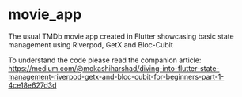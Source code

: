 # movie_app

The usual TMDb movie app created in Flutter showcasing basic state management using Riverpod, GetX and Bloc-Cubit

To understand the code please read the companion article: 
https://medium.com/@mokashiharshad/diving-into-flutter-state-management-riverpod-getx-and-bloc-cubit-for-beginners-part-1-4ce18e627d3d
